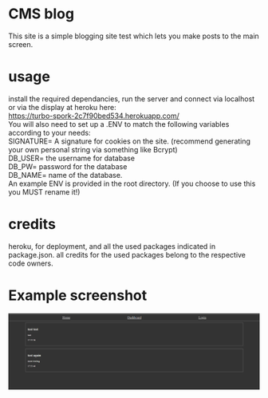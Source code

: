 # CMS blog
This site is a simple blogging site test which lets you make posts to the main screen.

# usage
install the required dependancies, run the server and connect via localhost or via the display at heroku here: <br />
https://turbo-spork-2c7f90bed534.herokuapp.com/ <br />
You will also need to set up a .ENV to match the following variables according to your needs: <br />
SIGNATURE= A signature for cookies on the site. (recommend generating your own personal string via something like Bcrypt) <br />
DB_USER=  the username for database <br />
DB_PW=    password for the database <br /> 
DB_NAME=  name of the database. <br />
An example ENV is provided in the root directory. (If you choose to use this you MUST rename it!) <br />

# credits 
heroku, for deployment, and all the used packages indicated in package.json.
all credits for the used packages belong to the respective code owners.

# Example screenshot
![exampleView](image.png)